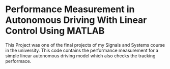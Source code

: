 # Performance Measurement in Autonomous Driving With Linear Control Using MATLAB
This Project was one of the final projects of my Signals and Systems course in the university. This code contains the performance measurement for a simple linear autonomous driving model which also checks the tracking performace.
